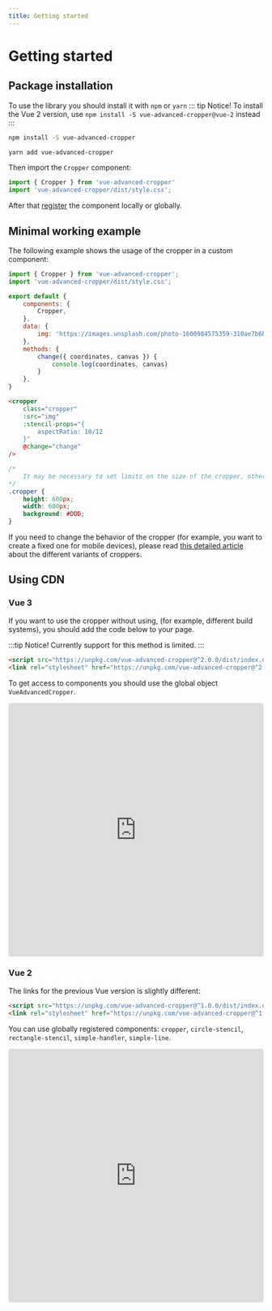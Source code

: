 ```yaml
---
title: Getting started
---
```


# Getting started

## Package installation
To use the library you should install it with `npm` or `yarn`
::: tip Notice!
To install the Vue 2 version, use  `npm install -S vue-advanced-cropper@vue-2` instead
:::
```bash
npm install -S vue-advanced-cropper
```
```bash
yarn add vue-advanced-cropper
```

Then import the `Cropper` component:
```js
import { Cropper } from 'vue-advanced-cropper'
import 'vue-advanced-cropper/dist/style.css';
```

After that [register](https://vuejs.org/v2/guide/components-registration.html) the component locally or globally.

## Minimal working example

The following example shows the usage of the cropper in a custom component:
```js
import { Cropper } from 'vue-advanced-cropper';
import 'vue-advanced-cropper/dist/style.css';

export default {
	components: {
		Cropper,
	},
	data: {
		img: 'https://images.unsplash.com/photo-1600984575359-310ae7b6bdf2?ixlib=rb-1.2.1&ixid=eyJhcHBfaWQiOjEyMDd9&auto=format&fit=crop&w=700&q=80'
	},
	methods: {
		change({ coordinates, canvas }) {
			console.log(coordinates, canvas)
		}
	},
}
```

```html
<cropper
	class="cropper"
	:src="img"
	:stencil-props="{
		aspectRatio: 10/12
	}"
	@change="change"
/>
```
```css
/*
	It may be necessary to set limits on the size of the cropper, otherwise the cropper image will try to fill all the available space.
*/
.cropper {
	height: 600px;
	width: 600px;
	background: #DDD;
}
```

<getting-started-example></getting-started-example>

If you need to change the behavior of the cropper (for example, you want to create a fixed one for mobile devices),
please read [this detailed article](/introduction/types.html) about the different variants of croppers.

## Using CDN

### Vue 3

If you want to use the cropper without using, (for example, different build systems), you should add the code below to your page.

:::tip Notice!
Currently support for this method is limited.
:::
```html
<script src="https://unpkg.com/vue-advanced-cropper@^2.0.0/dist/index.umd.js" />
<link rel="stylesheet" href="https://unpkg.com/vue-advanced-cropper@^2.0.0/dist/style.css" />
```

To get access to components you should use the global object `VueAdvancedCropper`.

<iframe src="https://codesandbox.io/embed/vue-advanced-cropper-cdn-vue-3-0-vg46fp?autoresize=1&fontsize=14&hidenavigation=1&theme=light"
style="width:100%; height:500px; border:0; border-radius: 4px; overflow:hidden;"
title="Vue Advanced Cropper (CDN / Vue 3.0)"
allow="accelerometer; ambient-light-sensor; camera; encrypted-media; geolocation; gyroscope; hid; microphone; midi; payment; usb; vr; xr-spatial-tracking"
sandbox="allow-forms allow-modals allow-popups allow-presentation allow-same-origin allow-scripts"
></iframe>


### Vue 2

The links for the previous Vue version is slightly different:

```html
<script src="https://unpkg.com/vue-advanced-cropper@^1.0.0/dist/index.umd.js" />
<link rel="stylesheet" href="https://unpkg.com/vue-advanced-cropper@^1.0.0/dist/style.css" />
```

You can use globally registered components: `cropper`, `circle-stencil`, `rectangle-stencil`, `simple-handler`, `simple-line`.

<iframe src="https://codesandbox.io/embed/vue-advanced-cropper-cdn-vue-2-0-yfzqbt?fontsize=14&hidenavigation=1&theme=dark"
style="width:100%; height:500px; border:0; border-radius: 4px; overflow:hidden;"
title="Vue Advanced Cropper (CDN / Vue 2.0)"
allow="accelerometer; ambient-light-sensor; camera; encrypted-media; geolocation; gyroscope; hid; microphone; midi; payment; usb; vr; xr-spatial-tracking"
sandbox="allow-forms allow-modals allow-popups allow-presentation allow-same-origin allow-scripts"
></iframe>
